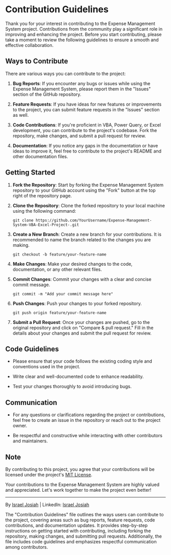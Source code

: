 # Contribution Guidelines

Thank you for your interest in contributing to the Expense Management System project. Contributions from the community play a significant role in improving and enhancing the project. Before you start contributing, please take a moment to review the following guidelines to ensure a smooth and effective collaboration.

## Ways to Contribute

There are various ways you can contribute to the project:

1. **Bug Reports**: If you encounter any bugs or issues while using the Expense Management System, please report them in the "Issues" section of the GitHub repository.

2. **Feature Requests**: If you have ideas for new features or improvements to the project, you can submit feature requests in the "Issues" section as well.

3. **Code Contributions**: If you're proficient in VBA, Power Query, or Excel development, you can contribute to the project's codebase. Fork the repository, make changes, and submit a pull request for review.

4. **Documentation**: If you notice any gaps in the documentation or have ideas to improve it, feel free to contribute to the project's README and other documentation files.

## Getting Started

1. **Fork the Repository**: Start by forking the Expense Management System repository to your GitHub account using the "Fork" button at the top right of the repository page.

2. **Clone the Repository**: Clone the forked repository to your local machine using the following command:

   ```
   git clone https://github.com/YourUsername/Expense-Management-System-VBA-Excel-Project-.git
   ```

3. **Create a New Branch**: Create a new branch for your contributions. It is recommended to name the branch related to the changes you are making.

   ```
   git checkout -b feature/your-feature-name
   ```

4. **Make Changes**: Make your desired changes to the code, documentation, or any other relevant files.

5. **Commit Changes**: Commit your changes with a clear and concise commit message.

   ```
   git commit -m "Add your commit message here"
   ```

6. **Push Changes**: Push your changes to your forked repository.

   ```
   git push origin feature/your-feature-name
   ```

7. **Submit a Pull Request**: Once your changes are pushed, go to the original repository and click on "Compare & pull request." Fill in the details about your changes and submit the pull request for review.

## Code Guidelines

- Please ensure that your code follows the existing coding style and conventions used in the project.

- Write clear and well-documented code to enhance readability.

- Test your changes thoroughly to avoid introducing bugs.

## Communication

- For any questions or clarifications regarding the project or contributions, feel free to create an issue in the repository or reach out to the project owner.

- Be respectful and constructive while interacting with other contributors and maintainers.

## Note

By contributing to this project, you agree that your contributions will be licensed under the project's [MIT License](LICENSE).

Your contributions to the Expense Management System are highly valued and appreciated. Let's work together to make the project even better!

---

By [Israel Josiah](https://github.com/IsraelVow) | LinkedIn: [Israel Josiah](https://www.linkedin.com/in/israeljosiah/)

The "Contribution Guidelines" file outlines the ways users can contribute to the project, covering areas such as bug reports, feature requests, code contributions, and documentation updates. It provides step-by-step instructions on getting started with contributing, including forking the repository, making changes, and submitting pull requests. Additionally, the file includes code guidelines and emphasizes respectful communication among contributors.